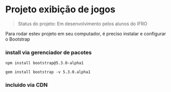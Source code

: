 # Projeto exibição de jogos 

> Status do projeto: Em desenvolvimento pelos alunos do IFRO

Para rodar estev projeto em seu computador, é preciso instalar e configurar o Bootstrap

### install via gerenciador de pacotes

```
npm install bootstrap@5.3.0-alpha1
```

```
gem install bootstrap -v 5.3.0.alpha1
```

### incluido via CDN
